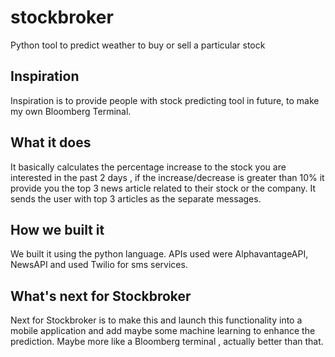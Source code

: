 # stockbroker
Python tool to predict weather to buy or sell a particular stock 
## Inspiration
Inspiration is to provide people with stock predicting tool in future, to make my own Bloomberg Terminal.
## What it does
It basically calculates the percentage increase to the stock you are interested in the past 2 days , if the increase/decrease is greater than 10% it provide you the top 3 news article related to their stock or the company. It sends the user with top 3 articles as the separate messages. 
## How we built it
We built it using the python language. APIs used were AlphavantageAPI, NewsAPI and used Twilio for sms services.
## What's next for Stockbroker
Next for Stockbroker is to make this and launch this functionality into a mobile application and add maybe some machine learning to enhance the prediction. Maybe more like a Bloomberg terminal , actually better than that.
